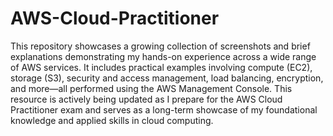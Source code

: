 # AWS-Cloud-Practitioner
This repository showcases a growing collection of screenshots and brief explanations demonstrating my hands-on experience across a wide range of AWS services. It includes practical examples involving compute (EC2), storage (S3), security and access management, load balancing, encryption, and more—all performed using the AWS Management Console. This resource is actively being updated as I prepare for the AWS Cloud Practitioner exam and serves as a long-term showcase of my foundational knowledge and applied skills in cloud computing.
